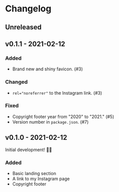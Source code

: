 # Changelog

## Unreleased

## v0.1.1 - 2021-02-12

### Added

- Brand new and shiny favicon. (#3)

### Changed

- `rel="noreferrer"` to the Instagram link. (#3)

### Fixed

- Copyright footer year from "2020" to "2021." (#5)
- Version number in `package.json`. (#7)

## v0.1.0 - 2021-02-12

Initial development! 🥳🎉

### Added

- Basic landing section
- A link to my Instagram page
- Copyright footer
